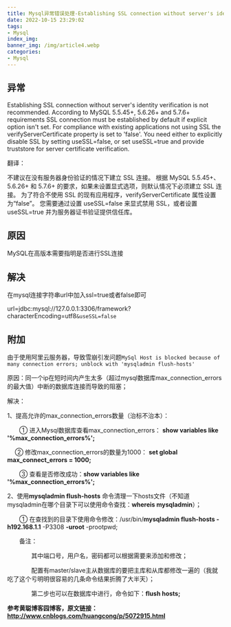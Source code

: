 ```yaml
---
title: Mysql异常错误处理-Establishing SSL connection without server's identity verification is not recommended. 
date: 2022-10-15 23:29:02
tags: 
- Mysql
index_img: 
banner_img: /img/article4.webp
categories:
- Mysql
---
```


## 异常

Establishing SSL connection without server's identity verification is not recommended. According to MySQL 5.5.45+, 5.6.26+ and 5.7.6+ requirements SSL connection must be established by default if explicit option isn't set. For compliance with existing applications not using SSL the verifyServerCertificate property is set to 'false'. You need either to explicitly disable SSL by setting useSSL=false, or set useSSL=true and provide truststore for server certificate verification.

翻译：

不建议在没有服务器身份验证的情况下建立 SSL 连接。 根据 MySQL 5.5.45+、5.6.26+ 和 5.7.6+ 的要求，如果未设置显式选项，则默认情况下必须建立 SSL 连接。 为了符合不使用 SSL 的现有应用程序，verifyServerCertificate 属性设置为“false”。 您需要通过设置 useSSL=false 来显式禁用 SSL，或者设置 useSSL=true 并为服务器证书验证提供信任库。

## 原因

MySQL在高版本需要指明是否进行SSL连接

## 解决

在mysql连接字符串url中加入ssl=true或者false即可

url=jdbc:mysql://127.0.0.1:3306/framework?characterEncoding=utf8`&useSSL=false`

## 附加

由于使用阿里云服务器，导致雪崩引发问题`MySql Host is blocked because of many connection errors; unblock with 'mysqladmin flush-hosts'`

原因：同一个ip在短时间内产生太多（超过mysql数据库max_connection_errors的最大值）中断的数据库连接而导致的阻塞；

解决：

1、提高允许的max_connection_errors数量（治标不治本）：

　　① 进入Mysql数据库查看max_connection_errors： **show variables like '%max_connection_errors%';**

　  ② 修改max_connection_errors的数量为1000： **set global max_connect_errors = 1000;**

　　③ 查看是否修改成功：**show variables like '%max_connection_errors%';**

2、使用**mysqladmin flush-hosts** 命令清理一下hosts文件（不知道mysqladmin在哪个目录下可以使用命令查找：**whereis mysqladmin**）；

　　① 在查找到的目录下使用命令修改：/usr/bin/**mysqladmin flush-hosts -h192.168.1.1** -P3308 **-uroot** -prootpwd;

　　备注：

　　　　其中端口号，用户名，密码都可以根据需要来添加和修改；

　　　　配置有master/slave主从数据库的要把主库和从库都修改一遍的（我就吃了这个亏明明很容易的几条命令结果折腾了大半天）；

　　　　第二步也可以在数据库中进行，命令如下：**flush hosts;**

**参考黄聪博客园博客，原文链接：http://www.cnblogs.com/huangcong/p/5072915.html**